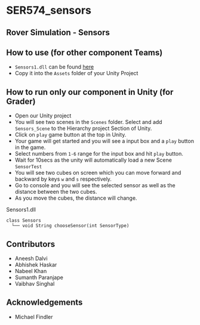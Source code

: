 # SER574_sensors

## Rover Simulation - Sensors

## How to use (for other component Teams)
- `Sensors1.dll` can be found [here](https://github.com/ser574spring2020/RoverProject/tree/master/Sensors/Assets/Scenes)
- Copy it into the `Assets` folder of your Unity Project 

## How to run only our component in Unity (for Grader)
- Open our Unity project
- You will see two scenes in the `Scenes` folder. Select and add `Sensors_Scene` to the Hierarchy project Section of Unity. 
- Click on `play` game button at the top in Unity.
- Your game will get started and you will see a input box and a `play` button in the game. 
- Select numbers from `1-6` range for the input box and hit `play` button.
- Wait for 10secs as the unity will automatically load a new Scene `SensorTest`
- You will see two cubes on screen which you can move forward and backward by keys `w` and `s` respectively.
- Go to console and you will see the selected sensor as well as the distance between the two cubes. 
- As you move the cubes, the distance will change.

Sensors1.dll

```
class Sensors
  └── void String chooseSensor(int SensorType)
  ```
  
## Contributors
- Aneesh Dalvi
- Abhishek Haskar
- Nabeel Khan
- Sumanth Paranjape
- Vaibhav Singhal

## Acknowledgements
- Michael Findler
